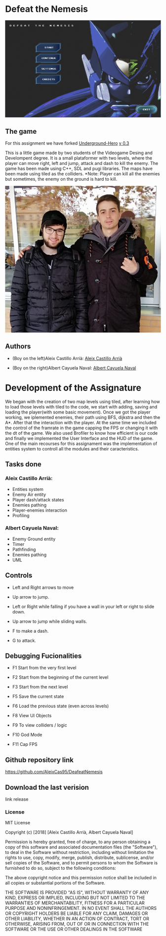 ﻿# Defeat the Nemesis
 ![](https://github.com/AleixCas95/Deafeat-the-Nemesis/blob/master/DevGame/Game/docs/startgame.PNG?raw=true)

## The game

For this assignment we have forked [Underground-Hero](https://github.com/MAtaur00/Underground-Hero) [v 0.3](https://github.com/MAtaur00/Underground-Hero/tree/0.3)

This is a little game made by two students of the Videogame Desing and Develompent degree. It is a small plataformer with two levels, where the player can move right, left and jump, attack and dash to kill the enemy.
The game has been made using C++, SDL and pugi libraries. 
The maps have been made using tiled as the colliders.
*Note: Player can kill all the enemies but sometimes, the enemy on the ground is hard to kill.

 ![](https://github.com/AleixCas95/Deafeat-the-Nemesis/blob/master/DevGame/Game/docs/websitephoto.jpg?raw=true)

## Authors 

 * (Boy on the left)Aleix Castillo Arrià: [Aleix Castillo Arrià](https://github.com/AleixCas95)

 * (Boy on the right)Albert Cayuela Naval: [Albert Cayuela Naval](https://github.com/AlbertCayuela)
 
 # Development of the Assignature
 
We began with the creation of two map levels using tiled, after learning how to load those levels with tiled to the code, we start with  adding, saving and loading the player(with some basic movement). Once we got the player working, we iplemented enemies, their path using BFS, dijkstra and then the A*. After that the interaction with the player. At the same time we included the control of the framrate in the game capping the FPS or changing it with the dt of the game. We also used Brofiler to know how efficient is our code and finally we implemented the User Interface and the HUD of the game. One of the main recourses for this assignament was the implementation of entities system to controll all the modules and their caracteristics.
 
 
 ## Tasks done
 
 ### Aleix Castillo Arrià:
 * Entities system
 * Enemy Air entity
 * Player dash/attack states
 * Enemies pathing
 * Player-enemies interaction
 * Profiling
 
 ### Albert Cayuela Naval:
 * Enemy Ground entity
 * Timer 
 * Pathfinding
 * Enemies pathing
 * UML



## Controls

* Left and Right arrows to move

* Up arrow to jump.

* Left or Right while falling if you have a wall in your left or right to slide down.

* Up arrow to jump while sliding walls.

* F to make a dash.

* G to attack.


## Debugging Fucionalities

* F1  Start from the very first level 

* F2  Start from the beginning of the current level

* F3 Start from the next level

* F5  Save the current state 

* F6  Load the previous state (even across levels)

* F8  View UI Objects

* F9  To view colliders / logic 

* F10 God Mode

* F11 Cap FPS


## Github repository link

https://github.com/AleixCas95/DeafeatNemesis

## Download the last verision

link release

 ### License
 
 MIT License
 
 Copyright (c) [2018] [Aleix Castillo Arrià, Albert Cayuela Naval]
 
Permission is hereby granted, free of charge, to any person obtaining a copy
of this software and associated documentation files (the "Software"), to deal
in the Software without restriction, including without limitation the rights
to use, copy, modify, merge, publish, distribute, sublicense, and/or sell
copies of the Software, and to permit persons to whom the Software is
furnished to do so, subject to the following conditions:

The above copyright notice and this permission notice shall be included in all
copies or substantial portions of the Software.

THE SOFTWARE IS PROVIDED "AS IS", WITHOUT WARRANTY OF ANY KIND, EXPRESS OR
IMPLIED, INCLUDING BUT NOT LIMITED TO THE WARRANTIES OF MERCHANTABILITY,
FITNESS FOR A PARTICULAR PURPOSE AND NONINFRINGEMENT. IN NO EVENT SHALL THE
AUTHORS OR COPYRIGHT HOLDERS BE LIABLE FOR ANY CLAIM, DAMAGES OR OTHER
LIABILITY, WHETHER IN AN ACTION OF CONTRACT, TORT OR OTHERWISE, ARISING FROM,
OUT OF OR IN CONNECTION WITH THE SOFTWARE OR THE USE OR OTHER DEALINGS IN THE
SOFTWARE


